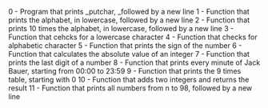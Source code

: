 0 - Program that prints _putchar, _followed by a new line
1 - Function that prints the alphabet, in lowercase, followed by a new line 2 - Function that prints 10 times the alphabet, in lowercase, followed by a new line 
3 - Function that cehcks for a lowercase character
4 - Function that checks for alphabetic character 
5 - Function that prints the sign of the number 
6 - Function that calculates the absolute value of an integer
7 - Function that prints the last digit of a number
8 - Function that prints every minute of Jack Bauer, starting from 00:00 to 23:59
9 - Function that prints the 9 times table, starting with 0
10 - Function that adds two integers and returns the result
11 - Function that prints all numbers from n to 98, followed by a new line
 
